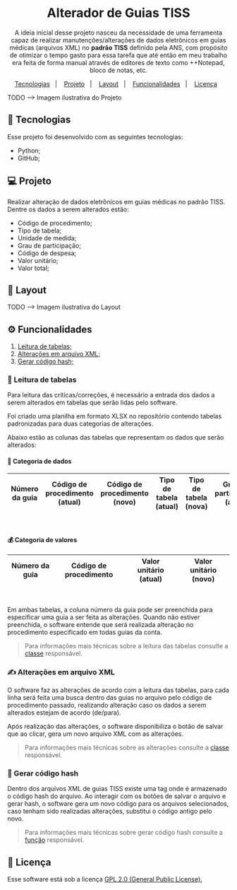<h1 align="center">Alterador de Guias TISS</h1>

<p align="center">A ideia inicial desse projeto nasceu da necessidade de uma ferramenta capaz de realizar manutenções/alterações de 
dados eletrônicos em guias médicas (arquivos XML) no <b>padrão TISS</b> definido pela ANS, com propósito 
de otimizar o tempo gasto para essa tarefa que até então em meu trabalho era feita de forma manual através de editores de texto como 
++Notepad, bloco de notas, etc.</p>

<p align="center">
    <a href="#-tecnologias">Tecnologias</a>&nbsp;&nbsp;&nbsp;|&nbsp;&nbsp;&nbsp;
    <a href="#-projeto">Projeto</a>&nbsp;&nbsp;&nbsp;|&nbsp;&nbsp;&nbsp;
    <a href="#-layout">Layout</a>&nbsp;&nbsp;&nbsp;|&nbsp;&nbsp;&nbsp;
    <a href="#-funcionalidades">Funcionalidades</a>&nbsp;&nbsp;&nbsp;|&nbsp;&nbsp;&nbsp;
    <a href="#-licença">Licença</a>&nbsp;&nbsp;&nbsp;
</p>

TODO --> Imagem ilustrativa do Projeto

## 🚀 Tecnologias

Esse projeto foi desenvolvido com as seguintes tecnologias:

* Python;
* GitHub;

## 💻 Projeto

Realizar alteração de dados eletrônicos em guias médicas no padrão TISS. Dentre os dados a serem
alterados estão:

* Código de procedimento;
* Tipo de tabela;
* Unidade de medida;
* Grau de participação;
* Código de despesa;
* Valor unitário;
* Valor total;

## 🔖 Layout

TODO --> Imagem ilustrativa do Layout

## ⚙ Funcionalidades

1. <a href="#-leitura-de-tabelas">Leitura de tabelas;</a>
2. <a href="#-alterações-em-arquivo-xml">Alterações em arquivo XML;</a>
3. <a href="#-gerar-código-hash">Gerar código hash;</a>

### 📖 Leitura de tabelas

Para leitura das críticas/correções, é necessário a entrada dos dados a serem alterados em tabelas
que serão lidas pelo software.

Foi criado uma <a>planilha em formato XLSX</a> no repositório contendo tabelas padronizadas 
para duas categorias de alterações.

Abaixo estão as colunas das tabelas que representam os dados que serão alterados:

#### 🎲 Categoria de dados

| Número da guia | Código de procedimento (atual) | Código de procedimento (novo) | Tipo de tabela (atual) | Tipo de tabela (nova) | Grau de participação (atual) | Grau de participação (novo) | Código de despesa (atual) | Código de despesa (novo) | Unidade de Medida (atual) | Unidade de Medida (novo) |
|----------------|--------------------------------|-------------------------------|------------------------|-----------------------|------------------------------|-----------------------------|---------------------------|--------------------------|---------------------------|--------------------------|

<br>

#### 💰 Categoria de valores

| Número da guia | Código de procedimento | Valor unitário (atual) | Valor unitário (novo) |
|----------------|------------------------|------------------------|-----------------------|

<br>

Em ambas tabelas, a coluna número da guia pode ser preenchida para especificar uma guia a ser feita as alterações.
Quando não estiver preenchida, o software entende que será realizada alteração no procedimento especificado em
todas guias da conta.

> Para informações mais técnicas sobre a leitura das tabelas consulte a <a href="main.py#L284">classe</a> responsável.



### ✍ Alterações em arquivo XML

O software faz as alterações de acordo com a leitura das tabelas, para cada linha será feita uma busca dentro das guias
no arquivo pelo código de procedimento passado, realizando alteração caso os dados a serem alterados estejam de
acordo (de/para). 

Após realização das alterações, o software disponibiliza o botão de salvar que ao clicar, gera um novo arquivo XML com
as alterações.

> Para informações mais técnicas sobre as alterações consulte a <a href="main.py#L140">classe</a> responsável.

### 🔐 Gerar código hash 

Dentro dos arquivos XML de guias TISS existe uma tag onde é armazenado o código hash do arquivo. Ao interagir com os botões de
salvar o arquivo e gerar hash, o software gera um novo código para os arquivos selecionados, caso tenham sido realizadas alterações,
substitui o código antigo pelo novo.

> Para informações mais técnicas sobre gerar código hash consulte a <a href="main.py#L37">função</a> responsável.

## 📝 Licença

Esse software está sob a licença 
<a href="https://www.gnu.org/licenses/old-licenses/gpl-2.0.html">GPL 2.0 (General Public License).</a>





